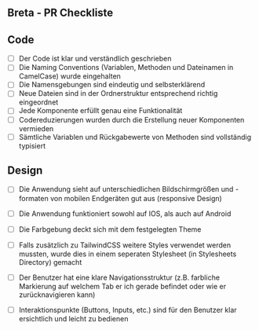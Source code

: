 ## Breta - PR Checkliste

## Code 
- [ ] Der Code ist klar und verständlich geschrieben
- [ ] Die Naming Conventions (Variablen, Methoden und Dateinamen in CamelCase) wurde eingehalten
- [ ] Die Namensgebungen sind eindeutig und selbsterklärend
- [ ] Neue Dateien sind in der Ordnerstruktur entsprechend richtig eingeordnet
- [ ] Jede Komponente erfüllt genau eine Funktionalität
- [ ] Codereduzierungen wurden durch die Erstellung neuer Komponenten vermieden
- [ ] Sämtliche Variablen und Rückgabewerte von Methoden sind vollständig typisiert

## Design
- [ ] Die Anwendung sieht auf unterschiedlichen Bildschirmgrößen und -formaten von mobilen Endgeräten gut aus (responsive Design)
- [ ] Die Anwendung funktioniert sowohl auf IOS, als auch auf Android
- [ ] Die Farbgebung deckt sich mit dem festgelegten Theme
- [ ] Falls zusätzlich zu TailwindCSS weitere Styles verwendet werden mussten, wurde dies in einem seperaten Stylesheet (in Stylesheets Directory) gemacht
- [ ] Der Benutzer hat eine klare Navigationsstruktur (z.B. farbliche Markierung auf welchem Tab er ich gerade befindet oder wie er zurücknavigieren kann)
- [ ] Interaktionspunkte (Buttons, Inputs, etc.) sind für den Benutzer klar ersichtlich und leicht zu bedienen

